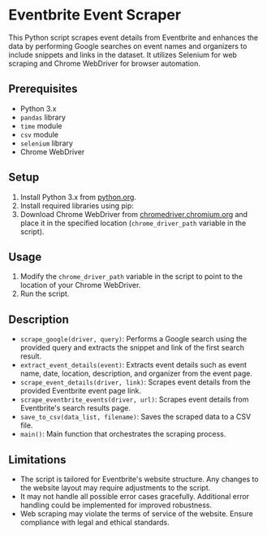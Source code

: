 # Eventbrite Event Scraper

This Python script scrapes event details from Eventbrite and enhances the data by performing Google searches on event names and organizers to include snippets and links in the dataset. It utilizes Selenium for web scraping and Chrome WebDriver for browser automation.

## Prerequisites

- Python 3.x
- `pandas` library
- `time` module
- `csv` module
- `selenium` library
- Chrome WebDriver

## Setup

1. Install Python 3.x from [python.org](https://www.python.org/downloads/).
2. Install required libraries using pip:
3. Download Chrome WebDriver from [chromedriver.chromium.org](https://chromedriver.chromium.org/downloads) and place it in the specified location (`chrome_driver_path` variable in the script).

## Usage

1. Modify the `chrome_driver_path` variable in the script to point to the location of your Chrome WebDriver.
2. Run the script.

## Description

- `scrape_google(driver, query)`: Performs a Google search using the provided query and extracts the snippet and link of the first search result.
- `extract_event_details(event)`: Extracts event details such as event name, date, location, description, and organizer from the event page.
- `scrape_event_details(driver, link)`: Scrapes event details from the provided Eventbrite event page link.
- `scrape_eventbrite_events(driver, url)`: Scrapes event details from Eventbrite's search results page.
- `save_to_csv(data_list, filename)`: Saves the scraped data to a CSV file.
- `main()`: Main function that orchestrates the scraping process.

## Limitations

- The script is tailored for Eventbrite's website structure. Any changes to the website layout may require adjustments to the script.
- It may not handle all possible error cases gracefully. Additional error handling could be implemented for improved robustness.
- Web scraping may violate the terms of service of the website. Ensure compliance with legal and ethical standards.
